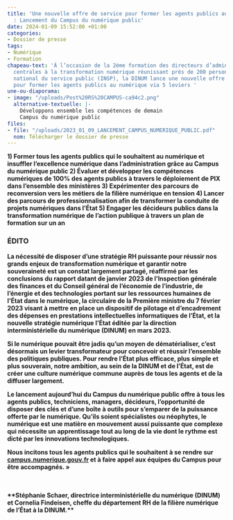 ```yaml
---
title: 'Une nouvelle offre de service pour former les agents publics au numérique
  : Lancement du Campus du numérique public'
date: 2024-01-09 15:52:00 +01:00
categories:
- Dossier de presse
tags:
- Numérique
- Formation
chapeau-text: 'À l’occasion de la 2ème formation des directeurs d’administrations
  centrales à la transformation numérique réunissant près de 200 personnes à l’Institut
  national du service public (INSP), la DINUM lance une nouvelle offre de service
  pour former les agents publics au numérique via 5 leviers '
une-ou-diaporama:
- image: "/uploads/Post%20RS%20CAMPUS-ca94c2.png"
  alternative-textuelle: |-
    Développons ensemble les compétences de demain
    Campus du numérique public
files:
- file: "/uploads/2023_01_09_LANCEMENT_CAMPUS_NUMERIQUE_PUBLIC.pdf"
  nom: Télécharger le dossier de presse
---
```


<b>1) Former tous les agents publics qui le souhaitent au numérique et insuffler l’excellence numérique dans l’administration grâce au Campus du numérique public
<b>2) Évaluer et développer les compétences numériques de 100% des agents publics à travers le déploiement de PIX dans l’ensemble des ministères 
<b>3) Expérimenter des parcours de reconversion vers les métiers de la filière numérique en tension
<b>4) Lancer des parcours de professionnalisation afin de transformer la conduite de projets numériques dans l’État
<b>5) Engager les décideurs publics dans la transformation numérique de l’action publique à travers un plan de formation sur un an

### ÉDITO

**La nécessité de disposer d’une stratégie RH puissante pour réussir nos grands enjeux de transformation numérique et garantir notre souveraineté est un constat largement partagé**, réaffirmé par les conclusions du rapport datant de janvier 2023 de l’Inspection générale des finances et du Conseil général de l’économie de l’industrie, de l’énergie et des technologies portant sur les ressources humaines de l’État dans le numérique, la circulaire de la Première ministre du 7 février 2023 visant à mettre en place un dispositif de pilotage et d’encadrement des dépenses en prestations intellectuelles informatiques de l’État, et la nouvelle stratégie numérique l’État éditée par la direction interministérielle du numérique (DINUM) en mars 2023. 

**Si le numérique pouvait être jadis qu’un moyen de dématérialiser, c’est désormais un levier transformateur pour concevoir et réussir l’ensemble des politiques publiques**. Pour rendre l’État plus efficace, plus simple et plus souverain, notre ambition, au sein de la DINUM et de l’État, est de **créer une culture numérique commune auprès de tous les agents et de la diffuser largement**. 

**Le lancement aujourd’hui du Campus du numérique public offre à tous les agents publics, techniciens, managers, décideurs, l’opportunité de disposer des clés et d’une boîte à outils pour s’emparer de la puissance offerte par le numérique**. Qu’ils soient spécialistes ou néophytes, le numérique est une matière en mouvement aussi puissante que complexe qui nécessite un apprentissage tout au long de la vie dont le rythme est dicté par les innovations technologiques. 

**Nous incitons tous les agents publics qui le souhaitent à se rendre sur [campus.numerique.gouv.fr](https://campus.numerique.gouv.fr/) et à faire appel aux équipes du Campus pour être accompagnés. »**

<br>
<br>**Stéphanie Schaer, directrice interministérielle du numérique (DINUM) et Cornelia Findeisen, cheffe du département RH de la filière numérique de l’État à la DINUM.**